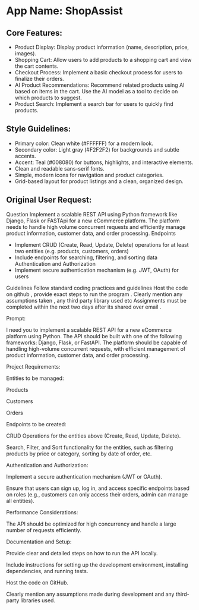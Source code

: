# **App Name**: ShopAssist

## Core Features:

- Product Display: Display product information (name, description, price, images).
- Shopping Cart: Allow users to add products to a shopping cart and view the cart contents.
- Checkout Process: Implement a basic checkout process for users to finalize their orders.
- AI Product Recommendations: Recommend related products using AI based on items in the cart. Use the AI model as a tool to decide on which products to suggest.
- Product Search: Implement a search bar for users to quickly find products.

## Style Guidelines:

- Primary color: Clean white (#FFFFFF) for a modern look.
- Secondary color: Light gray (#F2F2F2) for backgrounds and subtle accents.
- Accent: Teal (#008080) for buttons, highlights, and interactive elements.
- Clean and readable sans-serif fonts.
- Simple, modern icons for navigation and product categories.
- Grid-based layout for product listings and a clean, organized design.

## Original User Request:
Question
Implement a scalable REST API using Python framework like Django, Flask or FASTApi for a new eCommerce platform. The platform needs to handle high volume concurrent requests and efficiently manage product information, customer data, and order processing.
Endpoints
- Implement CRUD (Create, Read, Update, Delete) operations for at least two entities (e.g. products, customers, orders)
- Include endpoints for searching, filtering, and sorting data
Authentication and Authorization
- Implement secure authentication mechanism (e.g. JWT, OAuth) for users

Guidelines
Follow standard coding practices and guidelines
Host the code on github , provide exact steps to run the program .
Clearly mention any assumptions taken , any third party library used etc 
Assignments must be completed within the next two days after its shared over email . 

Prompt:

I need you to implement a scalable REST API for a new eCommerce platform using Python. The API should be built with one of the following frameworks: Django, Flask, or FastAPI. The platform should be capable of handling high-volume concurrent requests, with efficient management of product information, customer data, and order processing.

Project Requirements:

Entities to be managed:

Products

Customers

Orders

Endpoints to be created:

CRUD Operations for the entities above (Create, Read, Update, Delete).

Search, Filter, and Sort functionality for the entities, such as filtering products by price or category, sorting by date of order, etc.

Authentication and Authorization:

Implement a secure authentication mechanism (JWT or OAuth).

Ensure that users can sign up, log in, and access specific endpoints based on roles (e.g., customers can only access their orders, admin can manage all entities).

Performance Considerations:

The API should be optimized for high concurrency and handle a large number of requests efficiently.

Documentation and Setup:

Provide clear and detailed steps on how to run the API locally.

Include instructions for setting up the development environment, installing dependencies, and running tests.

Host the code on GitHub.

Clearly mention any assumptions made during development and any third-party libraries used.
  